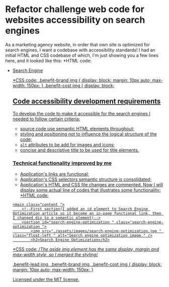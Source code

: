# Refactor challenge web code for websites accessibility on search engines 


As a marketing agency website, in order that own site is optimized for search engines, I want a codebase with accessibility standards! 
I had an initial HTML and CSS codebase of which, I'm just showing you a few lines here, and it looked like this:
*HTML code: 
        <div>
            <ul>
                <li>
                    <a href="#search-engine-optimization">Search Engine 

*CSS code: 
.benefit-brand img {
    display: block;
    margin: 10px auto;
    max-width: 150px;
}
.benefit-cost img {
     display: block;
                


## Code accessibility development requirements


To develop the code to make it accessible for the search engines I needed to follow certain criteria:
* source code use semantic HTML elements throughout;
* styling and positioning not to influence the logical structure of the code;
* `alt` attributes to be add for images and icons;
* concise and descriptive title to be used for title elements.



### Technical functionality improved by me


* Application's links are functional;
* Application's CSS selectors semantic structure is consolidated;
* Application's HTML and CSS file changes are commented.
 Now I will display some actual line of codes that illustrates some functionality:
 *HTML code:
 <!--Main content of the marketing web page (I changed the div to a semantic element main)-->
    <main class="content ">
        <!--First section(I added an id element to Search Engine Optimization article so it become an in-page functional link, then I changed div to a semantic element)-->
        <section id="search-engine-optimization " class="search-engine-optimization ">
            <img src="./assets/images/search-engine-optimization.jpg " class="float-left " alt="Search engine optimization image." />
            <h2>Search Engine Optimization</h2>
*CSS code:
/*The aside img element has the same  display,
    margin and
    max-width style, so I merged the styling*/

.benefit-lead img,
.benefit-brand img,
.benefit-cost img {
    display: block;
    margin: 10px auto;
    max-width: 150px;
}




Licensed under the MIT license.
